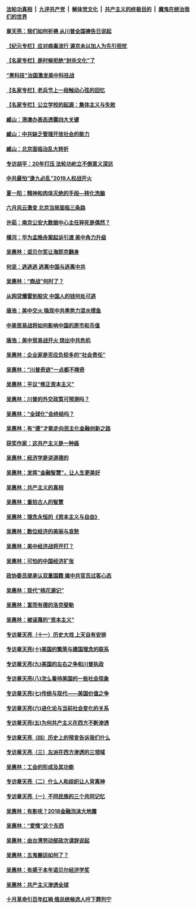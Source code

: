 ####  [法轮功真相](../../../../basic/blob/master/README.md?t=06241231) &nbsp;|&nbsp; [九评共产党](../../../../9ping.md/blob/master/README.md?t=06241231) &nbsp;|&nbsp; [解体党文化](../../../../jtdwh.md/blob/master/README.md?t=06241231)  &nbsp;|&nbsp; [共产主义的终极目的](../../../../gczydzjmd.md/blob/master/README.md?t=06241231) &nbsp;|&nbsp; [魔鬼在统治我们的世界](../../../../mgztzwmdsj.md/blob/master/README.md?t=06241231) 

#### [章天亮：我们如何祈祷 从川普全国祷告日说起](../pages/nsc423/n11944627.md?t=06241231) 

#### [【纪元专栏】应对病毒流行 渥京未以加人为先引担忧](../pages/nsc423/n11875714.md?t=06241231) 

#### [【名家专栏】是时候拒绝“封杀文化”了](../pages/nsc423/n11814093.md?t=06241231) 

#### [“黑科技”治国激发美中科技战](../pages/nsc423/n11638056.md?t=06241231) 

#### [【名家专栏】老兵节上一段触动心弦的回忆](../pages/nsc423/n11646016.md?t=06241231) 

#### [【名家专栏】公立学校的起源：集体主义与失败](../pages/nsc423/n11601833.md?t=06241231) 

#### [臧山：港澳办表态透露四大关键](../pages/nsc423/n11421628.md?t=06241231) 

#### [臧山：中共缺乏管理开放社会的能力](../pages/nsc423/n11407457.md?t=06241231) 

#### [臧山：北京面临治乱大转折](../pages/nsc423/n11406895.md?t=06241231) 

#### [专访胡平：20年打压 法轮功屹立不倒意义深远](../pages/nsc423/n11398800.md?t=06241231) 

#### [中共最怕“逢九必乱”2019人权战开火](../pages/nsc423/n11385248.md?t=06241231) 

#### [夏一阳：精神和肉体灭绝的手段—转化洗脑](../pages/nsc423/n11368250.md?t=06241231) 

#### [六月风云激变 北京当局面临三条路](../pages/nsc423/n11313668.md?t=06241231) 

#### [许茹：南京公安大数据中心主任猝死是偶然？](../pages/nsc423/n11064744.md?t=06241231) 

#### [横河：华为孟晚舟案起诉引渡 美中角力升级](../pages/nsc423/n11027230.md?t=06241231) 

#### [吴惠林：诺贝尔奖让海耶克翻身](../pages/nsc423/n10890049.md?t=06241231) 

#### [何坚：逃逃逃 逃离中国与逃离中共](../pages/nsc423/n10592891.md?t=06241231) 

#### [吴惠林：“商战”何时了？](../pages/nsc423/n10573558.md?t=06241231) 

#### [从网贷爆雷到股灾 中国人的钱何处可逃](../pages/nsc423/n10572800.md?t=06241231) 

#### [唐浩：美中交火 隐现中共黑势力混水摸鱼](../pages/nsc423/n10544040.md?t=06241231) 

#### [中美贸易战将如何影响中国的房市和币值](../pages/nsc423/n10543697.md?t=06241231) 

#### [唐浩：美中贸易战开火 烧出中共危机](../pages/nsc423/n10540126.md?t=06241231) 

#### [吴惠林：企业家是否应负较多的“社会责任”](../pages/nsc423/n10535022.md?t=06241231) 

#### [吴惠林：“川普奇迹”一点都不稀奇](../pages/nsc423/n10512808.md?t=06241231) 

#### [吴惠林：平议“修正资本主义”](../pages/nsc423/n10495724.md?t=06241231) 

#### [吴惠林：川普的外交政策可预测吗？](../pages/nsc423/n10462387.md?t=06241231) 

#### [吴惠林：“全球化”会终结吗？](../pages/nsc423/n10452838.md?t=06241231) 

#### [吴惠林：有“德”才能走向民主化金融创新之路](../pages/nsc423/n10432292.md?t=06241231) 

#### [获奖作家：这共产主义是一种癌](../pages/nsc423/n10431541.md?t=06241231) 

#### [吴惠林：经济学是讲道德的](../pages/nsc423/n10398014.md?t=06241231) 

#### [吴惠林：发挥“金融智慧”，让人生更美好](../pages/nsc423/n10375019.md?t=06241231) 

#### [吴惠林：共产主义的真相](../pages/nsc423/n10351394.md?t=06241231) 

#### [吴惠林：重拾古人的智慧](../pages/nsc423/n10337691.md?t=06241231) 

#### [吴惠林：理念永恒的《资本主义与自由》](../pages/nsc423/n10316274.md?t=06241231) 

#### [吴惠林：数位经济的美丽与哀愁](../pages/nsc423/n10292946.md?t=06241231) 

#### [吴惠林：美中经济战将开打？](../pages/nsc423/n10258825.md?t=06241231) 

#### [吴惠林：可怕的中国经济扩张](../pages/nsc423/n10219147.md?t=06241231) 

#### [政协委员提承认双重国籍 揭中共官员过客心态](../pages/nsc423/n10208809.md?t=06241231) 

#### [吴惠林：现代“桃花源记”](../pages/nsc423/n10185234.md?t=06241231) 

#### [吴惠林：富而有德的洛克斐勒](../pages/nsc423/n10142264.md?t=06241231) 

#### [吴惠林：被诬蔑的“资本主义”](../pages/nsc423/n10124816.md?t=06241231) 

#### [专访章天亮（十一）历史大戏 上天自有安排](../pages/nsc423/n10094905.md?t=06241231) 

#### [专访章天亮(十)美国的繁荣与建国理念的联系](../pages/nsc423/n10094899.md?t=06241231) 

#### [专访章天亮(九)美国的左右之争和川普执政](../pages/nsc423/n10094889.md?t=06241231) 

#### [专访章天亮(八)怎么看待美国的一些社会现象](../pages/nsc423/n10094857.md?t=06241231) 

#### [专访章天亮(七)传统与现代——美国价值之争](../pages/nsc423/n10093140.md?t=06241231) 

#### [专访章天亮(六)进化论与当前社会变化的关系](../pages/nsc423/n10092036.md?t=06241231) 

#### [专访章天亮(五)为何共产主义在西方不断渗透](../pages/nsc423/n10083620.md?t=06241231) 

#### [专访章天亮（四）历史上的预言告诉我们什么](../pages/nsc423/n10083606.md?t=06241231) 

#### [专访章天亮（三）左派在西方渗透的三领域](../pages/nsc423/n10081115.md?t=06241231) 

#### [吴惠林：工会的形成及其功能](../pages/nsc423/n10080633.md?t=06241231) 

#### [专访章天亮（二）什么人和组织让人背离神](../pages/nsc423/n10076637.md?t=06241231) 

#### [专访章天亮（一）不同民族的三个共同记忆](../pages/nsc423/n10074188.md?t=06241231) 

#### [吴惠林：有影呒？2018金融泡沫大地震](../pages/nsc423/n10040534.md?t=06241231) 

#### [吴惠林：“爱情”这个东西](../pages/nsc423/n10019423.md?t=06241231) 

#### [吴惠林：由台湾劳动部政次请辞说起](../pages/nsc423/n9979679.md?t=06241231) 

#### [吴惠林：五鬼搬运如何了？](../pages/nsc423/n9925338.md?t=06241231) 

#### [吴惠林：有感于本年诺贝尔经济学奖](../pages/nsc423/n9871883.md?t=06241231) 

#### [吴惠林：共产主义渗透全球](../pages/nsc423/n9812748.md?t=06241231) 

#### [十月革命引百年红祸 俄总统候选人吁下葬列宁](../pages/nsc423/n9810182.md?t=06241231) 

